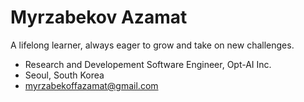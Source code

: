 # Myrzabekov Azamat

A lifelong learner, always eager to grow and take on new challenges.

- Research and Developement Software Engineer, Opt-AI Inc.
- Seoul, South Korea
- myrzabekoffazamat@gmail.com


<!--
## Career Timeline

| Year          | Role & Project                                                                                      |
|---------------|-----------------------------------------------------------------------------------------------------|
|               |                                                                                                     |

## Personal Projects

## Skills

## Education
- **BSc, Computer Science and Engineering**: Ulsan National Institute of Science and technology | Ulsan, South Korea (2019-2023)
-->
